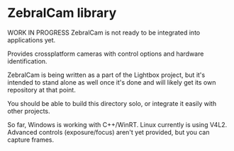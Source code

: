 # ZebralCam library

WORK IN PROGRESS
ZebralCam is not ready to be integrated into applications yet.

Provides crossplatform cameras with control options and hardware identification.

ZebralCam is being written as a part of the Lightbox project, but it's intended to stand
alone as well once it's done and will likely get its own repository at that point.

You should be able to build this directory solo, or integrate it easily with other projects.

So far, Windows is working with C++/WinRT. Linux currently is using V4L2. 
Advanced controls (exposure/focus) aren't yet provided, but you can capture frames.


